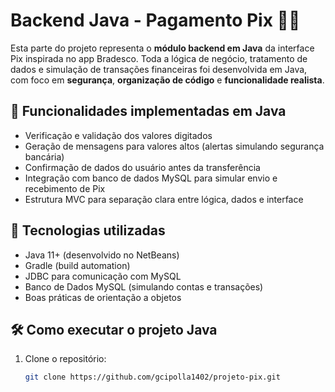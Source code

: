 # Backend Java - Pagamento Pix 🧩💸

Esta parte do projeto representa o **módulo backend em Java** da interface Pix inspirada no app Bradesco. Toda a lógica de negócio, tratamento de dados e simulação de transações financeiras foi desenvolvida em Java, com foco em **segurança**, **organização de código** e **funcionalidade realista**.

## 🚀 Funcionalidades implementadas em Java
- Verificação e validação dos valores digitados
- Geração de mensagens para valores altos (alertas simulando segurança bancária)
- Confirmação de dados do usuário antes da transferência
- Integração com banco de dados MySQL para simular envio e recebimento de Pix
- Estrutura MVC para separação clara entre lógica, dados e interface

## 🧪 Tecnologias utilizadas
- Java 11+ (desenvolvido no NetBeans)
- Gradle (build automation)
- JDBC para comunicação com MySQL
- Banco de Dados MySQL (simulando contas e transações)
- Boas práticas de orientação a objetos

## 🛠️ Como executar o projeto Java
1. Clone o repositório:
   ```bash
   git clone https://github.com/gcipolla1402/projeto-pix.git
